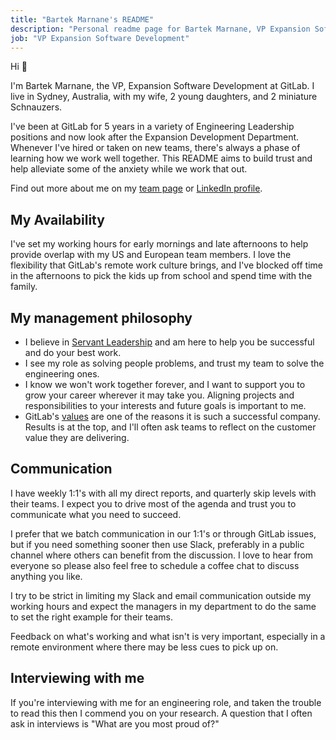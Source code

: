 ```yaml
---
title: "Bartek Marnane's README"
description: "Personal readme page for Bartek Marnane, VP Expansion Software Development, GitLab"
job: "VP Expansion Software Development"
---
```


Hi 👋

I'm Bartek Marnane, the VP, Expansion Software Development at GitLab.  I live in Sydney, Australia, with my wife, 2 young daughters, and 2 miniature Schnauzers.

I've been at GitLab for 5 years in a variety of Engineering Leadership positions and now look after the Expansion Development Department.  Whenever I've hired or taken on new teams, there's always a phase of learning how we work well together.  This README aims to build trust and help alleviate some of the anxiety while we work that out.

Find out more about me on my [team page](/handbook/company/team/#bmarnane) or [LinkedIn profile](https://www.linkedin.com/in/bartekmarnane/).

## My Availability

I've set my working hours for early mornings and late afternoons to help provide overlap with my US and European team members.  I love the flexibility that GitLab's remote work culture brings, and I've blocked off time in the afternoons to pick the kids up from school and spend time with the family.

## My management philosophy

* I believe in [Servant Leadership](https://en.wikipedia.org/wiki/Servant_leadership) and am here to help you be successful and do your best work.
* I see my role as solving people problems, and trust my team to solve the engineering ones.
* I know we won't work together forever, and I want to support you to grow your career wherever it may take you.  Aligning projects and responsibilities to your interests and future goals is important to me.
* GitLab's [values](/handbook/company/culture/all-remote/values/) are one of the reasons it is such a successful company.  Results is at the top, and I'll often ask teams to reflect on the customer value they are delivering.

## Communication

I have weekly 1:1's with all my direct reports, and quarterly skip levels with their teams.   I expect you to drive most of the agenda and trust you to communicate what you need to succeed.

I prefer that we batch communication in our 1:1's or through GitLab issues, but if you need something sooner then use Slack, preferably in a public channel where others can benefit from the discussion.   I love to hear from everyone so please also feel free to schedule a coffee chat to discuss anything you like.

I try to be strict in limiting my Slack and email communication outside my working hours and expect the managers in my department to do the same to set the right example for their teams.

Feedback on what's working and what isn't is very important, especially in a remote environment where there may be less cues to pick up on.

## Interviewing with me

If you're interviewing with me for an engineering role, and taken the trouble to read this then I commend you on your research.  A question that I often ask in interviews is "What are you most proud of?"
